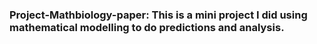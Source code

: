 ### Project-Mathbiology-paper: This is a mini project I did using mathematical modelling to do predictions and analysis. 
